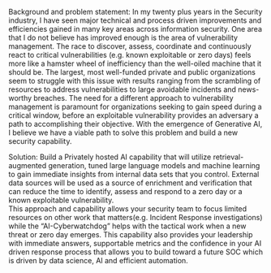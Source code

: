 Background and problem statement:
In my twenty plus years in the Security industry, I have seen major technical and process driven improvements and efficiencies gained in many key areas across information security.  One area that I do not believe has improved enough is the area of vulnerability management.   The race to discover, assess, coordinate and continuously react to critical vulnerabilities (e.g.  known exploitable or zero days) feels more like a hamster wheel of inefficiency than the well-oiled machine that it should be.  The largest, most well-funded private and public organizations seem to struggle with this issue with results ranging from the scrambling of resources to address vulnerabilities to large avoidable incidents and news-worthy breaches.  The need for a different approach to vulnerability management is paramount for organizations seeking to gain speed during a critical window, before an exploitable vulnerability provides an adversary a path to accomplishing their objective.  With the emergence of Generative AI, I believe we have a viable path to solve this problem and build a new security capability.

Solution: 
Build a Privately hosted AI capability that will utilize retrieval-augmented generation, tuned large language models and machine learning to gain immediate insights from internal data sets that you control.  External data sources will be used as a source of enrichment and verification that can reduce the time to identify, assess and respond to a zero day or a known exploitable vulnerability.   
This approach and capability allows your security team to focus limited resources on other work that matters(e.g. Incident Response investigations) while the “AI-Cyberwatchdog” helps with the tactical work when a new threat or zero day emerges.  This capability also provides your leadership with immediate answers, supportable metrics and the confidence in your AI driven response process that allows you to build toward a future SOC which is driven by data science, AI and efficient automation.  
